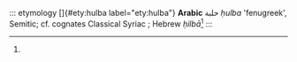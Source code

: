 ::: etymology
[]{#ety:hulba label="ety:hulba"} **Arabic** حلبة *ḥulba* 'fenugreek',
Semitic; cf. cognates Classical Syriac ; Hebrew *ḥilbā*[^1]
:::

[^1]:
